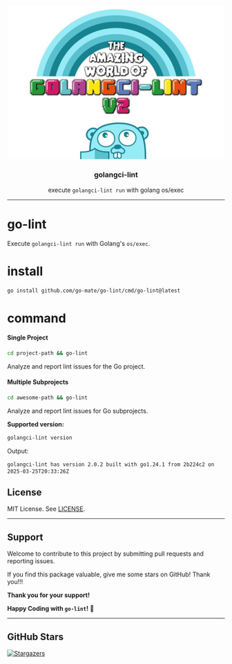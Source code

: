 <p align="center">
  <img 
    alt="golangci-lint logo" 
    src="assets/golangci-lint-logo.jpeg" 
    style="max-height: 500px; width: auto; max-width: 100%;" 
  />
</p>
<h3 align="center">golangci-lint</h3>
<p align="center">execute <code>golangci-lint run</code> with golang os/exec</p>

---

# go-lint
Execute `golangci-lint run` with Golang's `os/exec`.

# install

```bash
go install github.com/go-mate/go-lint/cmd/go-lint@latest
```

# command

#### Single Project
```bash
cd project-path && go-lint
```
Analyze and report lint issues for the Go project.

#### Multiple Subprojects
```bash
cd awesome-path && go-lint
```
Analyze and report lint issues for Go subprojects.

**Supported version:**
```bash
golangci-lint version
```

Output:
```text
golangci-lint has version 2.0.2 built with go1.24.1 from 2b224c2 on 2025-03-25T20:33:26Z
```

## License

MIT License. See [LICENSE](LICENSE).

---

## Support

Welcome to contribute to this project by submitting pull requests and reporting issues.

If you find this package valuable, give me some stars on GitHub! Thank you!!!

**Thank you for your support!**

**Happy Coding with `go-lint`!** 🎉

---

## GitHub Stars

[![Stargazers](https://starchart.cc/go-mate/go-lint.svg?variant=adaptive)](https://starchart.cc/go-mate/go-lint)
